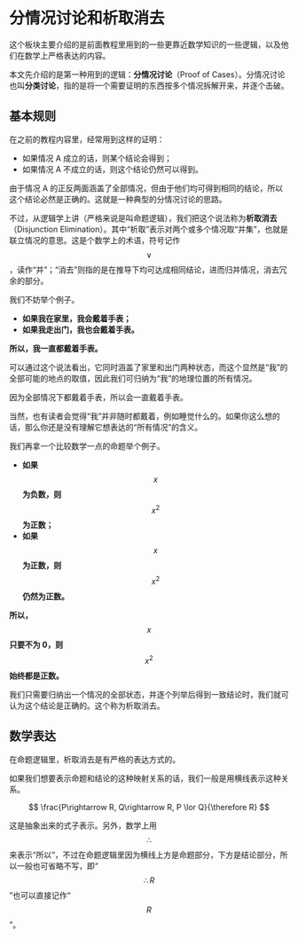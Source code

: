 ﻿---
description: Proof of Cases & Disjunction Elimination
---

# 分情况讨论和析取消去

这个板块主要介绍的是前面教程里用到的一些更靠近数学知识的一些逻辑，以及他们在数学上严格表达的内容。

本文先介绍的是第一种用到的逻辑：**分情况讨论**（Proof of Cases）。分情况讨论也叫**分类讨论**，指的是将一个需要证明的东西按多个情况拆解开来，并逐个击破。

## 基本规则 <a href="#rule" id="rule"></a>

在之前的教程内容里，经常用到这样的证明：

* 如果情况 A 成立的话，则某个结论会得到；
* 如果情况 A 不成立的话，则这个结论仍然可以得到。

由于情况 A 的正反两面涵盖了全部情况，但由于他们均可得到相同的结论，所以这个结论必然是正确的。这就是一种典型的分情况讨论的思路。

不过，从逻辑学上讲（严格来说是叫命题逻辑），我们把这个说法称为**析取消去**（Disjunction Elimination）。其中“析取”表示对两个或多个情况取“并集”，也就是联立情况的意思。这是个数学上的术语，符号记作 $$\lor$$，读作“并”；“消去”则指的是在推导下均可达成相同结论，进而归并情况，消去冗余的部分。

我们不妨举个例子。

* **如果我在家里，我会戴着手表；**
* **如果我走出门，我也会戴着手表。**

**所以，我一直都戴着手表。**

可以通过这个说法看出，它同时涵盖了家里和出门两种状态，而这个显然是“我”的全部可能的地点的取值，因此我们可归纳为“我”的地理位置的所有情况。

因为全部情况下都戴着手表，所以会一直戴着手表。

当然，也有读者会觉得“我”并非随时都戴着，例如睡觉什么的。如果你这么想的话，那么你还是没有理解它想表达的“所有情况”的含义。

我们再拿一个比较数学一点的命题举个例子。

* **如果** $$x$$ **为负数，则** $$x^2$$ **为正数；**
* **如果** $$x$$ **为正数，则** $$x^2$$ **仍然为正数。**

**所以，**$$x$$ **只要不为 0，则** $$x^2$$ **始终都是正数。**

我们只需要归纳出一个情况的全部状态，并逐个列举后得到一致结论时，我们就可认为这个结论是正确的。这个称为析取消去。

## 数学表达 <a href="#expression" id="expression"></a>

在命题逻辑里，析取消去是有严格的表达方式的。

如果我们想要表示命题和结论的这种映射关系的话，我们一般是用横线表示这种关系。

$$
\frac{P\rightarrow R, Q\rightarrow R, P \lor Q}{\therefore R}
$$

这是抽象出来的式子表示。另外，数学上用 $$\therefore$$ 来表示“所以”，不过在命题逻辑里因为横线上方是命题部分，下方是结论部分，所以一般也可省略不写，即“$$\therefore R$$”也可以直接记作“$$R$$”。
